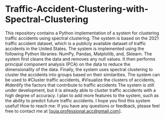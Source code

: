 # Traffic-Accident-Clustering-with-Spectral-Clustering
This repository contains a Python implementation of a system for clustering traffic accidents using spectral clustering. The system is based on the 2021 traffic accident dataset, which is a publicly available dataset of traffic accidents in the United States.
The system is implemented using the following Python libraries: NumPy, Pandas, Matplotlib, and, Sklearn.
The system first cleans the data and removes any null values. It then performs principal component analysis (PCA) on the data to reduce the dimensionality of the data. Finally, the system uses spectral clustering to cluster the accidents into groups based on their similarities.
The system can be used to #Cluster traffic accidents, #Visualize the clusters of accidents, #Identify the factors that contribute to traffic accidents
The system is still under development, but it is already able to cluster traffic accidents with a high degree of accuracy. I plan to add more features to the system, such as the ability to predict future traffic accidents.
I hope you find this system useful!
How to reach me: If you have any questions or feedback, please feel free to contact me at [puja.professional.acc@gmail.com].
